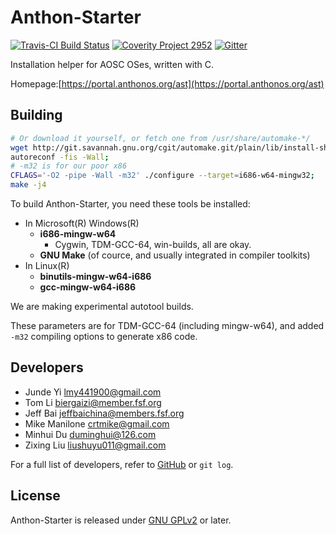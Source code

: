 Anthon-Starter
==============

[![Travis-CI Build Status](https://travis-ci.org/AOSC-Dev/Anthon-Starter.svg?branch=0.2.5-devel)](https://travis-ci.org/AOSC-Dev/Anthon-Starter)
[![Coverity Project 2952](https://scan.coverity.com/projects/2952/badge.svg)](https://scan.coverity.com/projects/2952)
[![Gitter](https://badges.gitter.im/Join%20Chat.svg)](https://gitter.im/AOSC-Dev/Anthon-Starter?utm_source=badge&utm_medium=badge&utm_campaign=pr-badge)

Installation helper for AOSC OSes, written with C.

Homepage:[https://portal.anthonos.org/ast](https://portal.anthonos.org/ast)

Building
--------

```Bash
# Or download it yourself, or fetch one from /usr/share/automake-*/
wget http://git.savannah.gnu.org/cgit/automake.git/plain/lib/install-sh;
autoreconf -fis -Wall;
# -m32 is for our poor x86
CFLAGS='-O2 -pipe -Wall -m32' ./configure --target=i686-w64-mingw32;
make -j4
```

To build Anthon-Starter, you need these tools be installed:

- In Microsoft(R) Windows(R)
    - **i686-mingw-w64**
        - Cygwin, TDM-GCC-64, win-builds, all are okay.
    - **GNU Make** (of cource, and usually integrated in compiler toolkits)
- In Linux(R)
    - **binutils-mingw-w64-i686**
    - **gcc-mingw-w64-i686**

We are making experimental autotool builds.

These parameters are for TDM-GCC-64 (including mingw-w64),
and added `-m32` compiling options to generate x86 code.

Developers
----------

* Junde Yi <lmy441900@gmail.com>
* Tom Li <biergaizi@member.fsf.org>
* Jeff Bai <jeffbaichina@members.fsf.org>
* Mike Manilone <crtmike@gmail.com>
* Minhui Du <duminghui@126.com>
* Zixing Liu <liushuyu011@gmail.com>

For a full list of developers, refer to
[GitHub](https://github.com/AOSC-Dev/Anthon-Starter/graphs/contributors) or `git log`.

License
-------

Anthon-Starter is released under [GNU GPLv2](http://www.gnu.org/licenses/gpl.html) or later.
